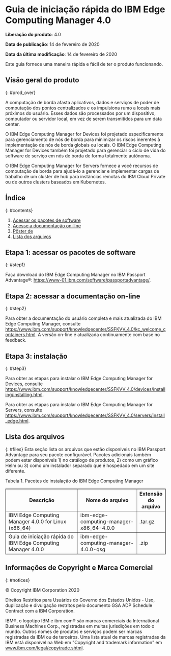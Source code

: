 # Guia de iniciação rápida do IBM Edge Computing Manager 4.0

<b>Liberação do produto</b>: 4.0

<b>Data de publicação</b>: 14 de fevereiro de 2020

<b>Data da última modificação</b>: 14 de fevereiro de 2020

Este guia fornece uma maneira rápida e fácil de ter o produto funcionando.

## Visão geral do produto
{: #prod_over}

A computação de borda afasta aplicativos, dados e serviços de poder de computação dos pontos centralizados e os impulsiona rumo a locais mais próximos do usuário. Esses dados são processados por um dispositivo, computador ou servidor local, em vez de serem transmitidos para um data center.

O IBM Edge Computing Manager for Devices foi projetado especificamente para gerenciamento de nós de borda para minimizar os riscos inerentes à implementação de nós de borda globais ou locais. O IBM Edge Computing Manager for Devices também foi projetado para gerenciar o ciclo de vida do software de serviço em nós de borda de forma totalmente autônoma.

O IBM Edge Computing Manager for Servers fornece a você recursos de computação de borda para ajudá-lo a gerenciar e implementar cargas de trabalho de um cluster de hub para instâncias remotas do IBM Cloud Private ou de outros clusters baseados em Kubernetes.

## Índice
{: #contents}

 1. [Acessar os pacotes de software](#step1)
 2. [Acesse a documentação on-line](#step2)
 3. [Pôster de](#step3)
 4. [Lista dos arquivos](#files)

## Etapa 1: acessar os pacotes de software
{: #step1}

Faça download do IBM Edge Computing Manager no IBM Passport Advantage®: https://www-01.ibm.com/software/passportadvantage/.

## Etapa 2: acessar a documentação on-line
{: #step2}

Para obter a documentação do usuário completa e mais atualizada do IBM Edge Computing Manager, consulte https://www.ibm.com/support/knowledgecenter/SSFKVV_4.0/kc_welcome_containers.html. A versão on-line é atualizada continuamente com base no feedback.

## Etapa 3: instalação
{: #step3}

Para obter as etapas para instalar o IBM Edge Computing Manager for Devices, consulte https://www.ibm.com/support/knowledgecenter/SSFKVV_4.0/devices/installing/installing.html.

Para obter as etapas para instalar o IBM Edge Computing Manager for Servers, consulte https://www.ibm.com/support/knowledgecenter/SSFKVV_4.0/servers/install_edge.html.

## Lista dos arquivos
{: #files}
Esta seção lista os arquivos que estão disponíveis no IBM Passport Advantage para seu pacote configurável. Pacotes adicionais também podem estar disponíveis 1) no catálogo de produtos, 2) como um gráfico Helm ou 3) como um instalador separado que é hospedado em um site diferente.

Tabela 1. Pacotes de instalação do IBM Edge Computing Manager
<table border="1" width="100%">
  <tr>
    <th width="50%">Descrição</th>
    <th width="40%">Nome do arquivo<br></th>
    <th width="10%">Extensão do arquivo<br></th>
  </tr>
  <tr>
    <td>IBM Edge Computing Manager 4.0.0 for Linux (x86_64)</td>
    <td>ibm-edge-computing-manager-x86_64-4.0.0</td>
    <td>.tar.gz</td>
  </tr>
  <tr>
    <td>Guia de iniciação rápida do IBM Edge Computing Manager 4.0.0</td>
    <td>ibm-edge-computing-manager-4.0.0-qsg</td>
    <td>.zip</td>
  </tr>
</table>

## Informações de Copyright e Marca Comercial
{: #notices}

© Copyright IBM Corporation 2020

Direitos Restritos para Usuários do Governo dos Estados Unidos - Uso, duplicação e divulgação
restritos pelo documento GSA ADP Schedule Contract com a IBM Corporation.

IBM®, o logotipo IBM e ibm.com® são marcas comerciais da International Business Machines Corp., registradas em muitas jurisdições em todo o mundo. Outros nomes de produtos e serviços podem ser marcas registradas da IBM ou de terceiros. Uma lista atual de marcas registradas da IBM está disponível na Web em
"Copyright and trademark information" em www.ibm.com/legal/copytrade.shtml.
